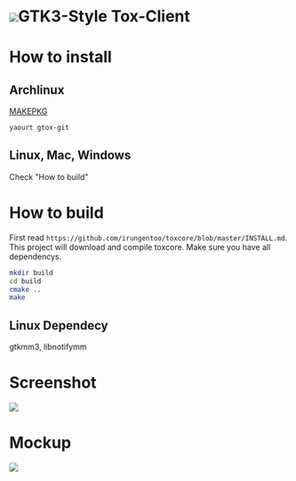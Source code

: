 <h1><img src="https://rawgit.com/KoKuToru/gTox/master/Icons/icon_128.svg">GTK3-Style Tox-Client</h1>

How to install
============
Archlinux
------------
<a href="https://aur.archlinux.org/packages/gtox-git/">MAKEPKG</a>
```bash
yaourt gtox-git
```
Linux, Mac, Windows
------------
Check "How to build"

How to build
============
First read `https://github.com/irungentoo/toxcore/blob/master/INSTALL.md`.
This project will download and compile toxcore.
Make sure you have all dependencys.

```bash
mkdir build
cd build
cmake ..
make
```

Linux Dependecy
-----------
gtkmm3, libnotifymm

Screenshot
============
<img src="https://rawgit.com/KoKuToru/gTox/master/20141012.png">

Mockup
============
<img src="https://rawgit.com/KoKuToru/gTox/master/mockup.svg">

